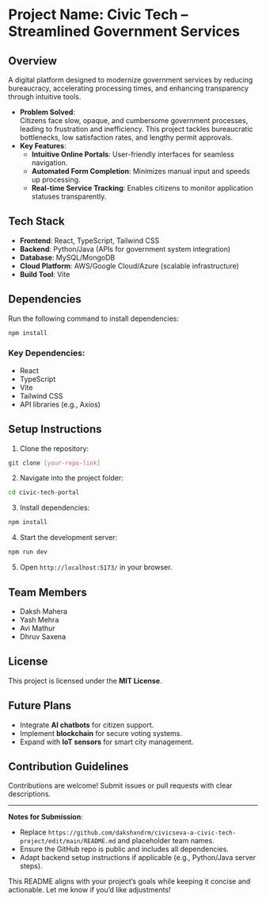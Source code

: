# Project Name: Civic Tech – Streamlined Government Services  

## Overview  
A digital platform designed to modernize government services by reducing bureaucracy, accelerating processing times, and enhancing transparency through intuitive tools.  

- **Problem Solved**:  
  Citizens face slow, opaque, and cumbersome government processes, leading to frustration and inefficiency. This project tackles bureaucratic bottlenecks, low satisfaction rates, and lengthy permit approvals.  
- **Key Features**:  
  - **Intuitive Online Portals**: User-friendly interfaces for seamless navigation.  
  - **Automated Form Completion**: Minimizes manual input and speeds up processing.  
  - **Real-time Service Tracking**: Enables citizens to monitor application statuses transparently.  

## Tech Stack  
- **Frontend**: React, TypeScript, Tailwind CSS  
- **Backend**: Python/Java (APIs for government system integration)  
- **Database**: MySQL/MongoDB  
- **Cloud Platform**: AWS/Google Cloud/Azure (scalable infrastructure)  
- **Build Tool**: Vite  

## Dependencies  
Run the following command to install dependencies:  
```sh
npm install
```  

### Key Dependencies:  
- React  
- TypeScript  
- Vite  
- Tailwind CSS  
- API libraries (e.g., Axios)  

## Setup Instructions  
1. Clone the repository:  
```sh
git clone [your-repo-link]
```  

2. Navigate into the project folder:  
```sh
cd civic-tech-portal
```  

3. Install dependencies:  
```sh
npm install
```  

4. Start the development server:  
```sh
npm run dev
```  

5. Open `http://localhost:5173/` in your browser.  

## Team Members  
- Daksh Mahera
- Yash Mehra
- Avi Mathur
- Dhruv Saxena 

## License  
This project is licensed under the **MIT License**.  

## Future Plans  
- Integrate **AI chatbots** for citizen support.  
- Implement **blockchain** for secure voting systems.  
- Expand with **IoT sensors** for smart city management.  

## Contribution Guidelines  
Contributions are welcome! Submit issues or pull requests with clear descriptions.  

---

**Notes for Submission**:  
- Replace `https://github.com/dakshxndrm/civicseva-a-civic-tech-project/edit/main/README.md` and placeholder team names.  
- Ensure the GitHub repo is public and includes all dependencies.  
- Adapt backend setup instructions if applicable (e.g., Python/Java server steps).  

This README aligns with your project’s goals while keeping it concise and actionable. Let me know if you’d like adjustments!
